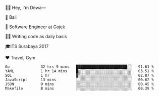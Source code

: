 👋🏼 Hey, I'm Dewa—

📍 Bali

💼 Software Engineer at Gojek

✍🏼 Writing code as daily basis

🎓ITS Surabaya 2017

♥️ Travel, Gym

<!--START_SECTION:waka-->

```text
Go              32 hrs 9 mins   ███████████████████████░░   91.61 %
YAML            1 hr 14 mins    █░░░░░░░░░░░░░░░░░░░░░░░░   03.51 %
SQL             1 hr            ▓░░░░░░░░░░░░░░░░░░░░░░░░   02.87 %
JavaScript      13 mins         ░░░░░░░░░░░░░░░░░░░░░░░░░   00.62 %
JSON            9 mins          ░░░░░░░░░░░░░░░░░░░░░░░░░   00.45 %
Makefile        8 mins          ░░░░░░░░░░░░░░░░░░░░░░░░░   00.39 %
```

<!--END_SECTION:waka-->
